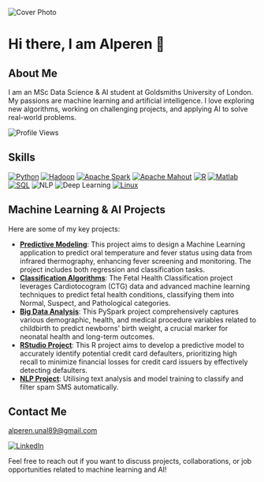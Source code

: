 
![Cover Photo](https://github.com/Alperen-Unal/Alperen-Unal/assets/164927952/20f60be9-4479-45df-9609-40dcb12ecdae)
# Hi there, I am Alperen 👋 

## About Me
I am an MSc Data Science & AI student at Goldsmiths University of London. My passions are machine learning and artificial intelligence. I love exploring new algorithms, working on challenging projects, and applying AI to solve real-world problems.

![Profile Views](https://komarev.com/ghpvc/?username=Alperen-Unal&color=blue)

## Skills

[![Python](https://img.shields.io/badge/Python-3776AB?style=for-the-badge&logo=python&logoColor=white)](https://www.python.org/)
[![Hadoop](https://img.shields.io/badge/Hadoop-66CCFF?style=for-the-badge&logo=apache-hadoop&logoColor=white)](https://hadoop.apache.org/)
[![Apache Spark](https://img.shields.io/badge/Apache%20Spark-E25A1C?style=for-the-badge&logo=apache-spark&logoColor=white)](https://spark.apache.org/)
[![Apache Mahout](https://img.shields.io/badge/Apache%20Mahout-00BFFF?style=for-the-badge&logo=apache-mahout&logoColor=white)](https://mahout.apache.org/)
[![R](https://img.shields.io/badge/R-276DC3?style=for-the-badge&logo=r&logoColor=white)](https://www.r-project.org/)
[![Matlab](https://img.shields.io/badge/Matlab-0076A8?style=for-the-badge&logo=mathworks&logoColor=white)](https://www.mathworks.com/products/matlab.html)
[![SQL](https://img.shields.io/badge/SQL-4479A1?style=for-the-badge&logo=mysql&logoColor=white)](https://www.mysql.com/)
![NLP](https://img.shields.io/badge/NLP-3776AB?style=for-the-badge&logo=nltk&logoColor=white)
![Deep Learning](https://img.shields.io/badge/Deep%20Learning-FF6F00?style=for-the-badge&logo=tensorflow&logoColor=white)
[![Linux](https://img.shields.io/badge/Linux-FCC624?style=for-the-badge&logo=linux&logoColor=black)](https://www.kernel.org/)



## Machine Learning & AI Projects
Here are some of my key projects:

- **[Predictive Modeling](https://github.com/Alperen-Unal/Infrared-Thermography-for-Fever-Detection-Using-Machine-Learning/tree/main)**: This project aims to design a Machine Learning application to predict oral temperature and fever status using data from infrared thermography, enhancing fever screening and monitoring. The project includes both regression and classification tasks.
- **[Classification Algorithms](https://github.com/Alperen-Unal/Fetal-Health-Multiclass-Classification)**: The Fetal Health Classification project leverages Cardiotocogram (CTG) data and advanced machine learning techniques to predict fetal health conditions, classifying them into Normal, Suspect, and Pathological categories.
- **[Big Data Analysis](https://github.com/Alperen-Unal/US-births-2018-Predicting-Birth-Weight-with-PySpark/tree/main)**: This PySpark project comprehensively captures various demographic, health, and medical procedure variables related to childbirth to predict newborns' birth weight, a crucial marker for neonatal health and long-term outcomes.
- **[RStudio Project](https://github.com/Alperen-Unal/OPTIMIZING-CREDIT-DEFAULT-PREDICTION-ENHANCING-FINANCIAL-SECURITY-THROUGH-ADVANCED-ANALYTICS)**: This R project aims to develop a predictive model to accurately identify potential credit card defaulters, prioritizing high recall to minimize financial losses for credit card issuers by effectively detecting defaulters.
- **[NLP Project](https://github.com/Alperen-Unal/NLP-CW-Spam-SMS-Detector/tree/main)**: Utilising text analysis and model training to classify and filter spam SMS automatically.


## Contact Me

alperen.unal89@gmail.com

[![LinkedIn](https://img.shields.io/badge/LinkedIn-0077B5?style=for-the-badge&logo=linkedin&logoColor=white)](https://www.linkedin.com/in/alperen-unal/)

Feel free to reach out if you want to discuss projects, collaborations, or job opportunities related to machine learning and AI!

